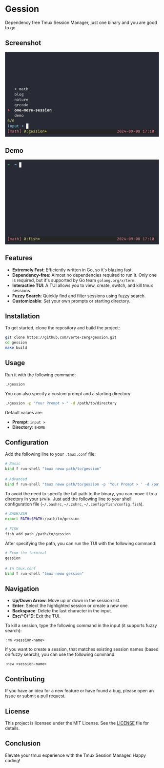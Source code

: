 # Gession

Dependency free Tmux Session Manager, just one binary and you are good to go.

## Screenshot

![Screenshot](screenshot.jpg)

## Demo

![Demo](demo.gif)

## Features

- **Extremely Fast**: Efficiently written in Go, so it's blazing fast.
- **Dependency-free**: Almost no dependencies required to run it. Only one is required, but it's supported by Go team `golang.org/x/term`.
- **Interactive TUI**: A TUI allows you to view, create, switch, and kill tmux sessions.
- **Fuzzy Search**: Quickly find and filter sessions using fuzzy search.
- **Customizable**: Set your own prompts or starting directory.

## Installation

To get started, clone the repository and build the project:

```sh
git clone https://github.com/verte-zerg/gession.git
cd gession
make build
```

## Usage

Run it with the following command:

```sh
./gession
```

You can also specify a custom prompt and a starting directory:

```sh
./gession -p "Your Prompt > " -d /path/to/directory
```

Default values are:
- **Prompt**: `input > `
- **Directory**: `$HOME`

## Configuration

Add the following line to your `.tmux.conf` file:
```sh
# Basic
bind f run-shell "tmux neww path/to/gession"

# Advanced
bind f run-shell "tmux neww path/to/gession -p 'Your Prompt > ' -d /path/to/directory"
```

To avoid the need to specify the full path to the binary, you can move it to a directory in your `$PATH`.
Just add the following line to your shell configuration file (`~/.bashrc`, `~/.zshrc`, `~/.config/fish/config.fish`).
```sh
# BASH/ZSH
export PATH=$PATH:/path/to/gession

# FISH
fish_add_path /path/to/gession
```

After specifying the path, you can run the TUI with the following command:
```sh
# From the terminal
gession

# In tmux.conf
bind f run-shell "tmux neww gession"
```

## Navigation

- **Up/Down Arrow**: Move up or down in the session list.
- **Enter**: Select the highlighted session or create a new one.
- **Backspace**: Delete the last character in the input.
- **Esc/^C/^D**: Exit the TUI.

To kill a session, type the following command in the input (it supports fuzzy search):
```
:rm <session-name>
```

If you want to create a session, that matches existing session names (based on fuzzy search), you can use the following command:
```
:new <session-name>
```

## Contributing

If you have an idea for a new feature or have found a bug, please open an issue or submit a pull request.

## License

This project is licensed under the MIT License. See the [LICENSE](LICENSE) file for details.

## Conclusion

Elevate your tmux experience with the Tmux Session Manager. Happy coding!
